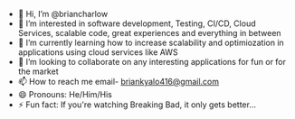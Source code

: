 - 👋 Hi, I’m @briancharlow
- 👀 I’m interested in software development, Testing, CI/CD, Cloud Services, scalable code, great experiences and everything in between
- 🌱 I’m currently learning how to increase scalability and optimiozation in applications using cloud services like AWS
- 💞️ I’m looking to collaborate on any interesting applications for fun or for the market
- 📫 How to reach me email- briankyalo416@gmail.com
- 😄 Pronouns: He/Him/His
- ⚡ Fun fact: If you're watching Breaking Bad, it only gets better...

<!---
briancharlow/briancharlow is a ✨ special ✨ repository because its `README.md` (this file) appears on your GitHub profile.
You can click the Preview link to take a look at your changes.
--->
